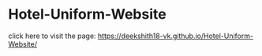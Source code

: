 # Hotel-Uniform-Website
click here to visit the page: https://deekshith18-vk.github.io/Hotel-Uniform-Website/

